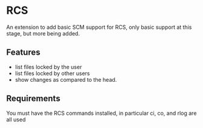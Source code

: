 # RCS

An extension to add basic SCM support for RCS, only basic support at this stage, but more being added.


## Features

* list files locked by the user
* list files locked by other users
* show changes as compared to the head.



## Requirements

You must have the RCS commands installed, in particular ci, co, and rlog are all used